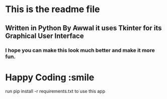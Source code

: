 # This is the readme file

## Written in Python By Awwal it uses Tkinter for its Graphical User Interface

### I hope you can make this look much better and make it more fun.

# Happy Coding :smile

run pip install -r requirements.txt to use this app